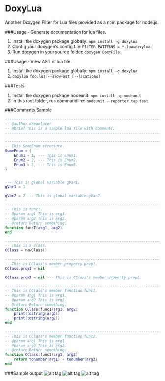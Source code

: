DoxyLua
=======

Another Doxygen Filter for Lua files provided as a npm package for node.js.

###Usage - Generate documentation for lua files.
1. Install the doxygen package globally: ```npm install -g doxylua```  
2. Config your doxygen's config file: ```FILTER_PATTERNS = *.lua=doxylua```
3. Run doxygen in your source folder: ```doxygen DoxyFile```

###Usage - View AST of lua file.
1. Install the doxygen package globally: ```npm install -g doxylua```
2.  ```doxylua foo.lua --show-ast [--locations]```

###Tests
1. Install the doxygen package nodeunit: ```npm install -g nodeunit```
2. In this root folder, run commandline: ```nodeunit --reporter tap test```

###Comments Sample
```lua
---------------------------------------------------------------------------------
-- @author dreamlover
-- @brief This is a sample lua file with comments.
---------------------------------------------------------------------------------

---------------------------------------------------------------------------------
-- This SomeEnum structure.
SomeEnum = {
	Enum1 = 1, --- This is Enum1.
	Enum2 = 2, --- This is Enum2.
	Enum3 = 3, --- This is Enum3.
}


--- This is global variable gVar1.
gVar1 = 1

gVar2 = 2 --- This is global variable gVar2.

---------------------------------------------------------------------------------
-- This is funcT.
-- @param arg1 This is arg1.
-- @param arg2 This is arg2.
-- @return Return something.
function funcT(arg1, arg2)
end

---------------------------------------------------------------------------------
-- This is a class.
CClass = newClass()

---------------------------------------------------------------------------------
-- This is CClass's member property prop1.
CClass.prop1 = nil

CClass.prop2 = nil --- This is CClass's member property prop2.

---------------------------------------------------------------------------------
-- This is CClass's member function func1.
-- @param arg1 This is arg1.
-- @param arg2 This is arg2.
-- @return Return something.
function CClass:func1(arg1, arg2)
	print(tostring(arg1))
	print(tostring(arg2))
end

---------------------------------------------------------------------------------
-- This is CClass's member function func2.
-- @param arg1 This is arg1.
-- @param arg2 This is arg2.
-- @return Return something.
function CClass:func2(arg1, arg2)
	return tonumber(arg1) + tonumber(arg2)
end
```

###Sample output
![alt tag](https://github.com/dreamlover/DoxyLua/raw/master/Sample/sample_1.png)
![alt tag](https://github.com/dreamlover/DoxyLua/raw/master/Sample/sample_2.png)
![alt tag](https://github.com/dreamlover/DoxyLua/raw/master/Sample/sample_3.png)
 